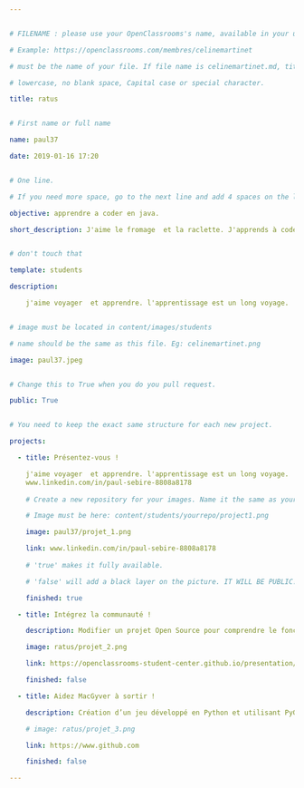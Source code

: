 ```yaml
---


# FILENAME : please use your OpenClassrooms's name, available in your url.

# Example: https://openclassrooms.com/membres/celinemartinet

# must be the name of your file. If file name is celinemartinet.md, title is celinemartinet.

# lowercase, no blank space, Capital case or special character.

title: ratus


# First name or full name

name: paul37

date: 2019-01-16 17:20


# One line.

# If you need more space, go to the next line and add 4 spaces on the left, as in 'description'.

objective: apprendre a coder en java.

short_description: J'aime le fromage  et la raclette. J'apprends à coder.


# don't touch that

template: students

description:

    j'aime voyager  et apprendre. l'apprentissage est un long voyage.


# image must be located in content/images/students

# name should be the same as this file. Eg: celinemartinet.png

image: paul37.jpeg


# Change this to True when you do you pull request.

public: True


# You need to keep the exact same structure for each new project.

projects:

  - title: Présentez-vous !

    j'aime voyager  et apprendre. l'apprentissage est un long voyage.
	www.linkedin.com/in/paul-sebire-8808a8178
	
    # Create a new repository for your images. Name it the same as your nickname and profile picture.

    # Image must be here: content/students/yourrepo/project1.png

    image: paul37/projet_1.png

    link: www.linkedin.com/in/paul-sebire-8808a8178
	
    # 'true' makes it fully available.

    # 'false' will add a black layer on the picture. IT WILL BE PUBLIC!

    finished: true

  - title: Intégrez la communauté !

    description: Modifier un projet Open Source pour comprendre le fonctionnement de Git, de Github et des pull requests. 

    image: ratus/projet_2.png

    link: https://openclassrooms-student-center.github.io/presentation/students/ratus.html

    finished: false

  - title: Aidez MacGyver à sortir !

    description: Création d’un jeu développé en Python et utilisant PyGame.

    # image: ratus/projet_3.png

    link: https://www.github.com

    finished: false

---
```

